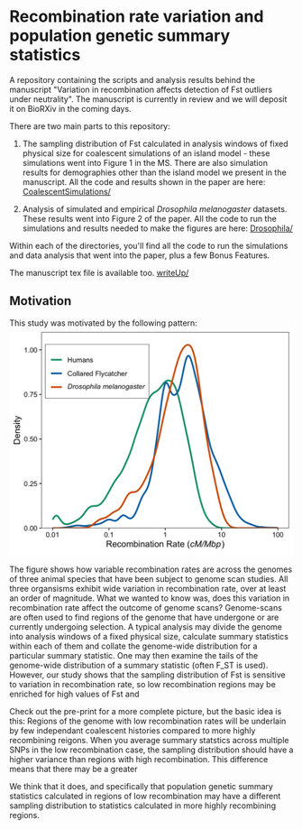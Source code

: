 # Recombination rate variation and population genetic summary statistics

A repository containing the scripts and analysis results behind the manuscript "Variation in recombination affects detection of Fst outliers under neutrality". The manuscript is currently in review and we will deposit it on BioRXiv in the coming days.

There are two main parts to this repository:


 1. The sampling distribution of Fst calculated in analysis windows of fixed physical size for coalescent simulations of an island model - these simulations went into Figure 1 in the MS. There are also simulation results for demographies other than the island model we present in the manuscript. All the code and results shown in the paper are here: [CoalescentSimulations/](CoalescentSimulations/)

 2. Analysis of simulated and empirical *Drosophila melanogaster* datasets. These results went into Figure 2 of the paper. All the code to run the simulations and results needed to make the figures are here: [Drosophila/](Drosophila/)
 
Within each of the directories, you'll find all the code to run the simulations and data analysis that went into the paper, plus a few Bonus Features. 

The manuscript tex file is available too. [writeUp/](writeUp/)

## Motivation

This study was motivated by the following pattern:
![](writeUp/RecRateVariation.png)

The figure shows how variable recombination rates are across the genomes of three animal species that have been subject to genome scan studies. All three organsisms exhibit wide variation in recombination rate, over at least an order of magnitude. What we wanted to know was, does this variation in recombination rate affect the outcome of genome scans? Genome-scans are often used to find regions of the genome that have undergone or are currently undergoing selection. A typical analysis may divide the genome into analysis windows of a fixed physical size, calculate summary statistics within each of them and collate the genome-wide distribution for a particular summary statistic. One may then examine the tails of the genome-wide distribution of a summary statistic (often F_ST is used). However, our study shows that the sampling distribution of Fst is sensitive to variation in recombination rate, so low recombination regions may be enriched for high values of Fst and 

Check out the pre-print for a more complete picture, but the basic idea is this: Regions of the genome with low recombination rates will be underlain by few independant coalescent histories compared to more highly recombining reigons. When you average summary statstics across multiple SNPs in the low recombination case, the sampling distribution should have a higher variance than regions with high recombination. This difference means that there may be a greater 

We think that it does, and specifically that population genetic summary statistics calculated in regions of low recombination may have a different sampling distribution to statistics calculated in more highly recombining regions. 
